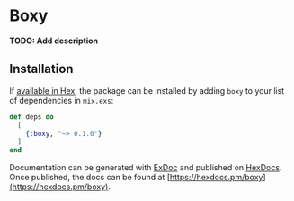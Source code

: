 # Boxy

**TODO: Add description**

## Installation

If [available in Hex](https://hex.pm/docs/publish), the package can be installed
by adding `boxy` to your list of dependencies in `mix.exs`:

```elixir
def deps do
  [
    {:boxy, "~> 0.1.0"}
  ]
end
```

Documentation can be generated with [ExDoc](https://github.com/elixir-lang/ex_doc)
and published on [HexDocs](https://hexdocs.pm). Once published, the docs can
be found at [https://hexdocs.pm/boxy](https://hexdocs.pm/boxy).

